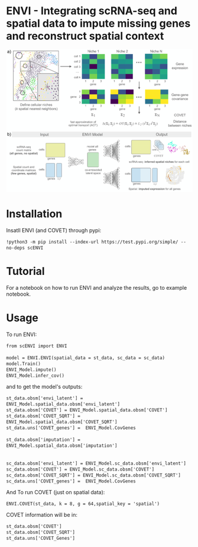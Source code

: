 # ENVI - Integrating scRNA-seq and spatial data to impute missing genes and reconstruct spatial context 

![alt text](img/envi_schem.png?raw=true)

# Installation 
Insatll ENVI (and COVET) through pypi:
 
```
!python3 -m pip install --index-url https://test.pypi.org/simple/ --no-deps scENVI

```

# Tutorial

For a notebook on how to run ENVI and analyze the results, go to example notebook.


# Usage

To run ENVI:
```
from scENVI import ENVI

model = ENVI.ENVI(spatial_data = st_data, sc_data = sc_data)
model.Train()
ENVI_Model.impute()
ENVI_Model.infer_cov()

```
 
and to get the model's outputs:


```
st_data.obsm['envi_latent'] = ENVI_Model.spatial_data.obsm['envi_latent']
st_data.obsm['COVET'] = ENVI_Model.spatial_data.obsm['COVET']
st_data.obsm['COVET_SQRT'] = ENVI_Model.spatial_data.obsm['COVET_SQRT']
st_data.uns['COVET_genes'] =  ENVI_Model.CovGenes

st_data.obsm['imputation'] = ENVI_Model.spatial_data.obsm['imputation']


sc_data.obsm['envi_latent'] = ENVI_Model.sc_data.obsm['envi_latent']
sc_data.obsm['COVET'] = ENVI_Model.sc_data.obsm['COVET']
sc_data.obsm['COVET_SQRT'] = ENVI_Model.sc_data.obsm['COVET_SQRT']
sc_data.uns['COVET_genes'] =  ENVI_Model.CovGenes

```
And To run COVET (just on spatial data):

```
ENVI.COVET(st_data, k = 8, g = 64,spatial_key = 'spatial')
```

COVET information will be in:

```
st_data.obsm['COVET'] 
st_data.obsm['COVET_SQRT'] 
st_data.uns['COVET_Genes']
```


